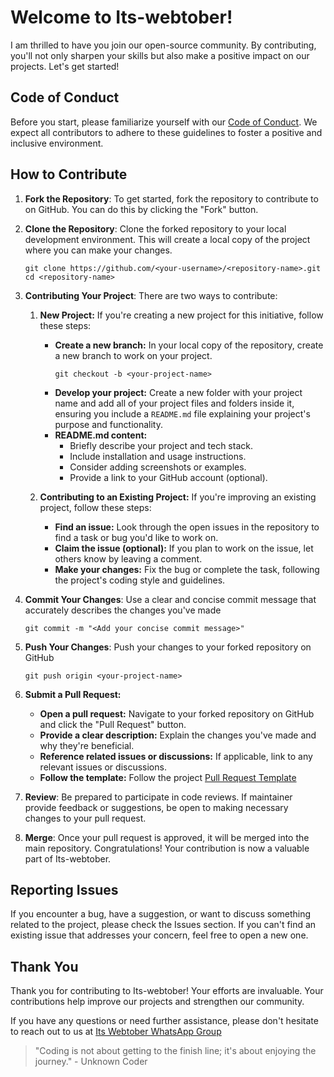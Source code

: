 # Welcome to Its-webtober!

I am thrilled to have you join our open-source community. By contributing, you'll not only sharpen your skills but also make a positive impact on our projects. Let's get started!

## Code of Conduct

Before you start, please familiarize yourself with our [Code of Conduct](CODE_OF_CONDUCT.md). We expect all contributors to adhere to these guidelines to foster a positive and inclusive environment.

## How to Contribute

1. **Fork the Repository**: To get started, fork the repository to contribute to on GitHub. You can do this by clicking the "Fork" button.

2. **Clone the Repository**: Clone the forked repository to your local development environment. This will create a local copy of the project where you can make your changes.
   ```
   git clone https://github.com/<your-username>/<repository-name>.git
   cd <repository-name>
   ```

3. **Contributing Your Project**: There are two ways to contribute:

    1. **New Project:** If you're creating a new project for this initiative, follow these steps:
        * **Create a new branch:** In your local copy of the repository, create a new branch to work on your project.
          ```
          git checkout -b <your-project-name>
          ```
        * **Develop your project:** Create a new folder with your project name and add all of your project files and folders inside it, ensuring you include a `README.md` file explaining your project's purpose and functionality.
        * **README.md content:**  
            * Briefly describe your project and tech stack. 
            * Include installation and usage instructions.
            * Consider adding screenshots or examples.
            * Provide a link to your GitHub account (optional). 

    2. **Contributing to an Existing Project:** If you're improving an existing project, follow these steps:
        * **Find an issue:** Look through the open issues in the repository to find a task or bug you'd like to work on.
        * **Claim the issue (optional):** If you plan to work on the issue, let others know by leaving a comment. 
        * **Make your changes:** Fix the bug or complete the task, following the project's coding style and guidelines.

4. **Commit Your Changes**: Use a clear and concise commit message that accurately describes the changes you've made
   ```
   git commit -m "<Add your concise commit message>"
   ```

5. **Push Your Changes**: Push your changes to your forked repository on GitHub
   ```
   git push origin <your-project-name>
   ```

6. **Submit a Pull Request:**
  
      * **Open a pull request:** Navigate to your forked repository on GitHub and click the "Pull Request" button.
      * **Provide a clear description:** Explain the changes you've made and why they're beneficial.
      * **Reference related issues or discussions:** If applicable, link to any relevant issues or discussions.
      * **Follow the template:** Follow the project [Pull Request Template](PULL_REQUEST_TEMPLATE.md)


7. **Review**: Be prepared to participate in code reviews. If maintainer provide feedback or suggestions, be open to making necessary changes to your pull request.

8. **Merge**: Once your pull request is approved, it will be merged into the main repository. Congratulations! Your contribution is now a valuable part of Its-webtober.

## Reporting Issues

If you encounter a bug, have a suggestion, or want to discuss something related to the project, please check the Issues section. If you can't find an existing issue that addresses your concern, feel free to open a new one.

## Thank You

Thank you for contributing to Its-webtober! Your efforts are invaluable. Your contributions help improve our projects and strengthen our community.

If you have any questions or need further assistance, please don't hesitate to reach out to us at  [Its Webtober WhatsApp Group](https://chat.whatsapp.com/HfqDn52yy6l8T2d6fL0hKU)

> "Coding is not about getting to the finish line; it's about enjoying the journey." - Unknown Coder
